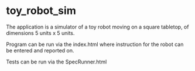 # toy_robot_sim
The application is a simulator of a toy robot moving on a square tabletop, of dimensions 5 units x 5 units.

Program can be run via the index.html where instruction for the robot can be entered and reported on.

Tests can be run via the SpecRunner.html